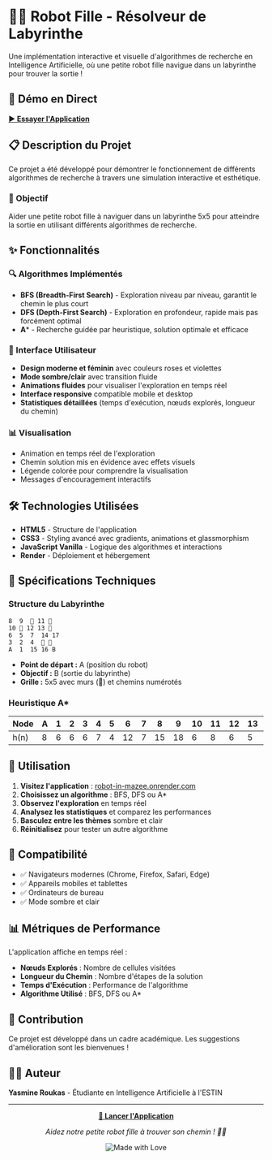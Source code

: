 # 🤖💖 Robot Fille - Résolveur de Labyrinthe

Une implémentation interactive et visuelle d'algorithmes de recherche en Intelligence Artificielle, où une petite robot fille navigue dans un labyrinthe pour trouver la sortie !

## 🚀 Démo en Direct

**[▶️ Essayer l'Application](https://robot-in-mazee.onrender.com)**


## 📋 Description du Projet

Ce projet a été développé pour démontrer le fonctionnement de différents algorithmes de recherche à travers une simulation interactive et esthétique.

### 🎯 Objectif
Aider une petite robot fille à naviguer dans un labyrinthe 5x5 pour atteindre la sortie en utilisant différents algorithmes de recherche.

## ✨ Fonctionnalités

### 🔍 Algorithmes Implémentés
- **BFS (Breadth-First Search)** - Exploration niveau par niveau, garantit le chemin le plus court
- **DFS (Depth-First Search)** - Exploration en profondeur, rapide mais pas forcément optimal
- **A*** - Recherche guidée par heuristique, solution optimale et efficace

### 🎨 Interface Utilisateur
- **Design moderne et féminin** avec couleurs roses et violettes
- **Mode sombre/clair** avec transition fluide
- **Animations fluides** pour visualiser l'exploration en temps réel
- **Interface responsive** compatible mobile et desktop
- **Statistiques détaillées** (temps d'exécution, nœuds explorés, longueur du chemin)

### 📊 Visualisation
- Animation en temps réel de l'exploration
- Chemin solution mis en évidence avec effets visuels
- Légende colorée pour comprendre la visualisation
- Messages d'encouragement interactifs

## 🛠️ Technologies Utilisées

- **HTML5** - Structure de l'application
- **CSS3** - Styling avancé avec gradients, animations et glassmorphism
- **JavaScript Vanilla** - Logique des algorithmes et interactions
- **Render** - Déploiement et hébergement

## 📐 Spécifications Techniques

### Structure du Labyrinthe
```
8  9  🧱 11 🧱
10 🧱 12 13 🧱
6  5  7  14 17
3  2  4  🧱 🧱
A  1  15 16 B
```

- **Point de départ :** A (position du robot)
- **Objectif :** B (sortie du labyrinthe)
- **Grille :** 5x5 avec murs (🧱) et chemins numérotés

### Heuristique A*
| Node | A | 1 | 2 | 3 | 4 | 5 | 6 | 7 | 8 | 9 | 10| 11| 12| 13| 14| 15| 16| 17| B |
|------|---|---|---|---|---|---|---|---|---|---|---|---|---|---|---|---|---|---|---|
| h(n) | 8 | 6 | 6 | 6 | 7 | 4 |12 | 7 |15 |18 | 6 | 8 | 6 | 5 | 4 | 8 | 6 | 3 | 0 |

## 🚀 Utilisation

1. **Visitez l'application** : [robot-in-mazee.onrender.com](https://robot-in-mazee.onrender.com)
2. **Choisissez un algorithme** : BFS, DFS ou A*
3. **Observez l'exploration** en temps réel
4. **Analysez les statistiques** et comparez les performances
5. **Basculez entre les thèmes** sombre et clair
6. **Réinitialisez** pour tester un autre algorithme

## 📱 Compatibilité

- ✅ Navigateurs modernes (Chrome, Firefox, Safari, Edge)
- ✅ Appareils mobiles et tablettes
- ✅ Ordinateurs de bureau
- ✅ Mode sombre et clair

## 📊 Métriques de Performance

L'application affiche en temps réel :
- **Nœuds Explorés** : Nombre de cellules visitées
- **Longueur du Chemin** : Nombre d'étapes de la solution
- **Temps d'Exécution** : Performance de l'algorithme
- **Algorithme Utilisé** : BFS, DFS ou A*

## 🤝 Contribution

Ce projet est développé dans un cadre académique. Les suggestions d'amélioration sont les bienvenues !

## 👩‍💻 Auteur

**Yasmine Roukas** - Étudiante en Intelligence Artificielle à l'ESTIN

---

<div align="center">

**[🚀 Lancer l'Application](https://robot-in-mazee.onrender.com)**

*Aidez notre petite robot fille à trouver son chemin ! 🤖💖*

![Made with Love](https://img.shields.io/badge/Made%20with-💖-ff69b4?style=for-the-badge)

</div>
